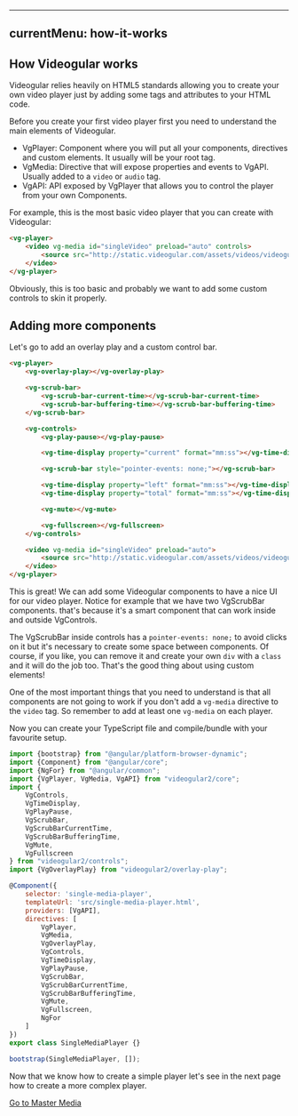 ---
currentMenu: how-it-works
----------------------------

## How Videogular works

Videogular relies heavily on HTML5 standards allowing you to create your own video player just by adding some tags and attributes to your HTML code.

Before you create your first video player first you need to understand the main elements of Videogular.

* VgPlayer: Component where you will put all your components, directives and custom elements. It usually will be your root tag.
* VgMedia: Directive that will expose properties and events to VgAPI. Usually added to a `video` or `audio` tag.
* VgAPI: API exposed by VgPlayer that allows you to control the player from your own Components.

For example, this is the most basic video player that you can create with Videogular:

```html
<vg-player>
    <video vg-media id="singleVideo" preload="auto" controls>
        <source src="http://static.videogular.com/assets/videos/videogular.mp4" type="video/mp4">
    </video>
</vg-player>
```

Obviously, this is too basic and probably we want to add some custom controls to skin it properly.

## Adding more components

Let's go to add an overlay play and a custom control bar.

```html
<vg-player>
    <vg-overlay-play></vg-overlay-play>

    <vg-scrub-bar>
        <vg-scrub-bar-current-time></vg-scrub-bar-current-time>
        <vg-scrub-bar-buffering-time></vg-scrub-bar-buffering-time>
    </vg-scrub-bar>

    <vg-controls>
        <vg-play-pause></vg-play-pause>

        <vg-time-display property="current" format="mm:ss"></vg-time-display>

        <vg-scrub-bar style="pointer-events: none;"></vg-scrub-bar>

        <vg-time-display property="left" format="mm:ss"></vg-time-display>
        <vg-time-display property="total" format="mm:ss"></vg-time-display>

        <vg-mute></vg-mute>

        <vg-fullscreen></vg-fullscreen>
    </vg-controls>

    <video vg-media id="singleVideo" preload="auto">
        <source src="http://static.videogular.com/assets/videos/videogular.mp4" type="video/mp4">
    </video>
</vg-player>

```

This is great! We can add some Videogular components to have a nice UI for our video player. Notice for example that we have two VgScrubBar components. that's because it's a smart component that can work inside and outside VgControls.

The VgScrubBar inside controls has a `pointer-events: none;` to avoid clicks on it but it's necessary to create some space between components. Of course, if you like, you can remove it and create your own `div` with a `class` and it will do the job too. That's the good thing about using custom elements!

One of the most important things that you need to understand is that all components are not going to work if you don't add a `vg-media` directive to the `video` tag. So remember to add at least one `vg-media` on each player.

Now you can create your TypeScript file and compile/bundle with your favourite setup.

```javascript
import {bootstrap} from "@angular/platform-browser-dynamic";
import {Component} from "@angular/core";
import {NgFor} from "@angular/common";
import {VgPlayer, VgMedia, VgAPI} from "videogular2/core";
import {
    VgControls,
    VgTimeDisplay,
    VgPlayPause,
    VgScrubBar,
    VgScrubBarCurrentTime,
    VgScrubBarBufferingTime,
    VgMute,
    VgFullscreen
} from "videogular2/controls";
import {VgOverlayPlay} from "videogular2/overlay-play";

@Component({
    selector: 'single-media-player',
    templateUrl: 'src/single-media-player.html',
    providers: [VgAPI],
    directives: [
        VgPlayer,
        VgMedia,
        VgOverlayPlay,
        VgControls,
        VgTimeDisplay,
        VgPlayPause,
        VgScrubBar,
        VgScrubBarCurrentTime,
        VgScrubBarBufferingTime,
        VgMute,
        VgFullscreen,
        NgFor
    ]
})
export class SingleMediaPlayer {}

bootstrap(SingleMediaPlayer, []);
```

Now that we know how to create a simple player let's see in the next page how to create a more complex player.

<a href="master-media.html">Go to Master Media</a>

